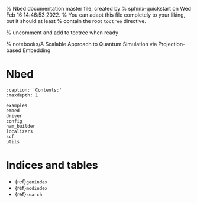 % Nbed documentation master file, created by
% sphinx-quickstart on Wed Feb 16 14:46:53 2022.
% You can adapt this file completely to your liking, but it should at least
% contain the root `toctree` directive.

% uncomment and add to toctree when ready

% notebooks/A Scalable Approach to Quantum Simulation via Projection-based Embedding

# Nbed

```{toctree}
:caption: 'Contents:'
:maxdepth: 1

examples
embed
driver
config
ham_builder
localizers
scf
utils
```

# Indices and tables

- {ref}`genindex`
- {ref}`modindex`
- {ref}`search`
